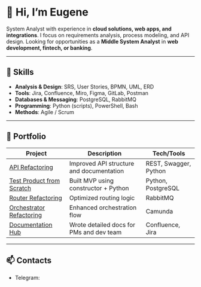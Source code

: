 # 👋 Hi, I’m Eugene

System Analyst with experience in **cloud solutions, web apps, and integrations**.
I focus on requirements analysis, process modeling, and API design.
Looking for opportunities as a **Middle System Analyst** in **web development, fintech, or banking**.

---

## 🔧 Skills

* **Analysis & Design**: SRS, User Stories, BPMN, UML, ERD
* **Tools**: Jira, Confluence, Miro, Figma, GitLab, Postman
* **Databases & Messaging**: PostgreSQL, RabbitMQ
* **Programming**: Python (scripts), PowerShell, Bash
* **Methods**: Agile / Scrum

---

## 📂 Portfolio

| Project                        | Description                              | Tech/Tools            |
| ------------------------------ | ---------------------------------------- | --------------------- |
| [API Refactoring](#)           | Improved API structure and documentation | REST, Swagger, Python |
| [Test Product from Scratch](#) | Built MVP using constructor + Python     | Python, PostgreSQL    |
| [Router Refactoring](#)        | Optimized routing logic                  | RabbitMQ              |
| [Orchestrator Refactoring](#)  | Enhanced orchestration flow              | Camunda               |
| [Documentation Hub](#)         | Wrote detailed docs for PMs and dev team | Confluence, Jira      |

---

## 📫 Contacts

* Telegram: 
